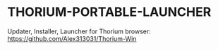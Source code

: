 # THORIUM-PORTABLE-LAUNCHER
Updater, Installer, Launcher for Thorium browser: https://github.com/Alex313031/Thorium-Win
